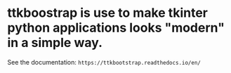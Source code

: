 # ttkboostrap is use to make tkinter python applications looks "modern" in a simple way.

See the documentation:
`https://ttkbootstrap.readthedocs.io/en/`